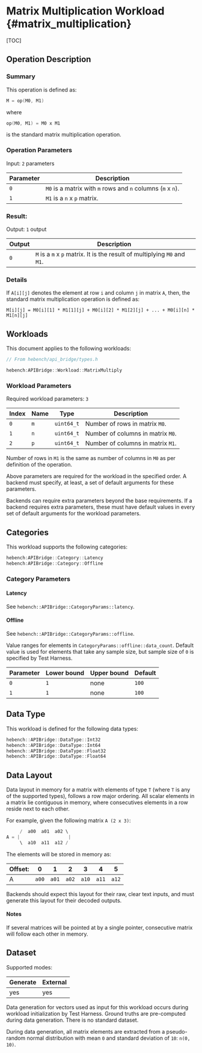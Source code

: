 Matrix Multiplication Workload {#matrix_multiplication}
========================

[TOC]

## Operation Description

### Summary
This operation is defined as:

```cpp
M = op(M0, M1)
```

where

```cpp
op(M0, M1) = M0 x M1
```

is the standard matrix multiplication operation.

### Operation Parameters

Input: `2` parameters

| Parameter | Description |
|-|-|
| `0` | `M0` is a matrix with `m` rows and `n` columns (`m` x `n`). |
| `1` | `M1` is a `n` x `p` matrix. |

### Result:

Output: `1` output

| Output | Description |
|-|-|
| `0` | `M` is a `m` x `p` matrix. It is the result of multiplying `M0` and `M1`. |

### Details

If `A[i][j]` denotes the element at row `i` and column `j` in matrix `A`, then, the standard matrix multiplication operation is defined as:

```
M[i][j] = M0[i][1] * M1[1][j] + M0[i][2] * M1[2][j] + ... + M0[i][n] * M1[n][j]
```

## Workloads

This document applies to the following workloads:

```cpp
// From hebench/api_bridge/types.h

hebench:APIBridge::Workload::MatrixMultiply
```

### Workload Parameters

Required workload parameters: `3`

| Index | Name | Type | Description |
|-|-|-|-|
| `0` | `m` | `uint64_t` | Number of rows in matrix `M0`. |
| `1` | `n` | `uint64_t` | Number of columns in matrix `M0`. |
| `2` | `p` | `uint64_t` | Number of columns in matrix `M1`. |

Number of rows in `M1` is the same as number of columns in `M0` as per definition of the operation.

Above parameters are required for the workload in the specified order. A backend must specify, at least, a set of default arguments for these parameters.

Backends can require extra parameters beyond the base requirements. If a backend requires extra parameters, these must have default values in every set of default arguments for the workload parameters.

## Categories
This workload supports the following categories:

```cpp
hebench:APIBridge::Category::Latency
hebench:APIBridge::Category::Offline
```

### Category Parameters
#### Latency
See `hebench::APIBridge::CategoryParams::latency`.

#### Offline

See `hebench::APIBridge::CategoryParams::offline`.

Value ranges for elements in `CategoryParams::offline::data_count`. Default value is used for elements that take any sample size, but sample size of `0` is specified by Test Harness.

| Parameter | Lower bound | Upper bound | Default |
|-|-|-|-|
| `0` | `1` | none |`100` | 
| `1` | `1` | none |`100` | 

## Data Type

This workload is defined for the following data types:

```cpp
hebench::APIBridge::DataType::Int32
hebench::APIBridge::DataType::Int64
hebench::APIBridge::DataType::Float32
hebench::APIBridge::DataType::Float64
```

## Data Layout
Data layout in memory for a matrix with elements of type `T` (where `T` is any of the supported types),  follows a row major ordering. All scalar elements in a matrix lie contiguous in memory, where consecutives elements in a row reside next to each other.

For example, given the following matrix `A (2 x 3)`:

```cpp
     /  a00  a01  a02 \
A = |                  |
     \  a10  a11  a12 /
```

The elements will be stored in memory as:

| Offset: | 0 | 1 | 2 | 3 | 4 | 5 |
|-|-|-|-|-|-|-|
|A| `a00`  | `a01`  | `a02`  | `a10` | `a11` | `a12`  |

Backends should expect this layout for their raw, clear text inputs, and must generate this layout for their decoded outputs.

#### Notes
If several matrices will be pointed at by a single pointer, consecutive matrix will follow each other in memory.

## Dataset
Supported modes:

| Generate | External |
|-|-|
| yes | yes |

Data generation for vectors used as input for this workload occurs during workload initialization by Test Harness. Ground truths are pre-computed during data generation. There is no standard dataset.

During data generation, all matrix elements are extracted from a pseudo-random normal distribution with mean `0` and standard deviation of `10`: `n(0, 10)`.
